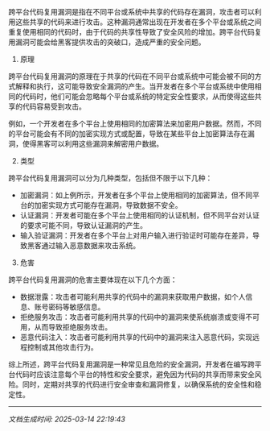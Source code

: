 跨平台代码复用漏洞是指在不同平台或系统中共享的代码存在漏洞，攻击者可以利用这些共享的代码来进行攻击。这种漏洞通常出现在开发者在多个平台或系统之间重复使用相同的代码时，由于代码的共享性导致了安全风险的增加。跨平台代码复用漏洞可能会给黑客提供攻击的突破口，造成严重的安全问题。

1. 原理

跨平台代码复用漏洞的原理在于共享的代码在不同平台或系统中可能会被不同的方式解释和执行，这可能导致安全漏洞的产生。当开发者在多个平台或系统中使用相同的代码时，他们可能会忽略每个平台或系统的特定安全性要求，从而使得这些共享的代码容易受到攻击。

例如，一个开发者在多个平台上使用相同的加密算法来加密用户数据。然而，不同的平台可能会有不同的加密实现方式或配置，导致在某些平台上加密算法存在漏洞，使得黑客可以利用这些漏洞来解密用户数据。

2. 类型

跨平台代码复用漏洞可以分为几种类型，包括但不限于以下几种：

- 加密漏洞：如上例所示，开发者在多个平台上使用相同的加密算法，但不同平台的加密实现方式可能存在漏洞，导致数据不安全。
- 认证漏洞：开发者可能在多个平台上使用相同的认证机制，但不同平台对认证的要求可能不同，导致认证漏洞的产生。
- 输入验证漏洞：开发者在多个平台上对用户输入进行验证时可能存在差异，导致黑客通过输入恶意数据来攻击系统。

3. 危害

跨平台代码复用漏洞的危害主要体现在以下几个方面：

- 数据泄露：攻击者可能利用共享的代码中的漏洞来获取用户数据，如个人信息、账号密码等敏感信息。
- 拒绝服务攻击：攻击者可能利用共享的代码中的漏洞来使系统崩溃或变得不可用，从而导致拒绝服务攻击。
- 恶意代码注入：攻击者可能利用共享的代码中的漏洞来注入恶意代码，实现远程控制或其他攻击行为。

综上所述，跨平台代码复用漏洞是一种常见且危险的安全漏洞，开发者在编写跨平台代码时应该注意每个平台的特性和安全要求，避免因为代码的共享而带来安全风险。同时，定期对共享的代码进行安全审查和漏洞修复，以确保系统的安全性和稳定性。

---

*文档生成时间: 2025-03-14 22:19:43*
